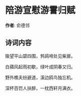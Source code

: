 # 陪游宣慰游霅归赋

**作者**: 俞德邻

## 诗词内容

隃望平山碧四围，鹁鸪啼处见柴扉。

白蘋风起雨初歇，绿叶成阴春又归。

野外樵夫纷避道，溪边鸥鸟独忘机。

深杯百罚人扶醉，一枕西轩月满衣。


